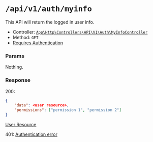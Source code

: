 # `/api/v1/auth/myinfo`
This API will return the logged in user info.

- Controller: [`App\Http\Controllers\API\V1\Auth\MyInfoController`](../../../src/app/Http/Controllers/API/V1/Auth/MyInfoController.php)
- Method: `GET`
- [Requires Authentication](login.md#how-to-use-api-token)

### Params
Nothing.

### Response

200:

```json
{
    "data": <user resource>,
    "permissions": ["permission 1", "permission 2"]
}
```

[User Resource](../resources/user.md)

401: [Authentication error](../authentication-errors.md)
